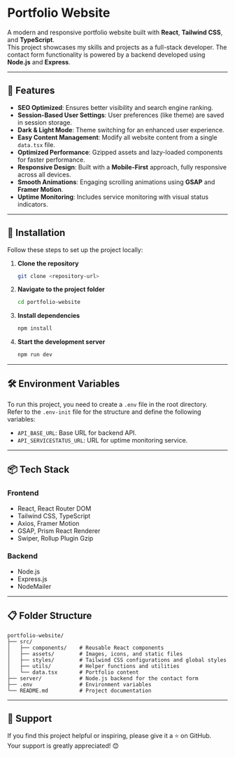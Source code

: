 # Portfolio Website

A modern and responsive portfolio website built with **React**, **Tailwind CSS**, and **TypeScript**.  
This project showcases my skills and projects as a full-stack developer. The contact form functionality is powered by a backend developed using **Node.js** and **Express**.



---

## 🌟 Features

- **SEO Optimized**: Ensures better visibility and search engine ranking.
- **Session-Based User Settings**: User preferences (like theme) are saved in session storage.
- **Dark & Light Mode**: Theme switching for an enhanced user experience.
- **Easy Content Management**: Modify all website content from a single `data.tsx` file.
- **Optimized Performance**: Gzipped assets and lazy-loaded components for faster performance.
- **Responsive Design**: Built with a **Mobile-First** approach, fully responsive across all devices.
- **Smooth Animations**: Engaging scrolling animations using **GSAP** and **Framer Motion**.
- **Uptime Monitoring**: Includes service monitoring with visual status indicators.

---

## 🚀 Installation

Follow these steps to set up the project locally:

1. **Clone the repository**

   ```bash
   git clone <repository-url>
   ```

2. **Navigate to the project folder**

   ```bash
   cd portfolio-website
   ```

3. **Install dependencies**

   ```bash
   npm install
   ```

4. **Start the development server**
   ```bash
   npm run dev
   ```

---

## 🛠 Environment Variables

To run this project, you need to create a `.env` file in the root directory.  
Refer to the `.env-init` file for the structure and define the following variables:

- `API_BASE_URL`: Base URL for backend API.
- `API_SERVICESTATUS_URL`: URL for uptime monitoring service.

---

## 📦 Tech Stack

### **Frontend**

- React, React Router DOM
- Tailwind CSS, TypeScript
- Axios, Framer Motion
- GSAP, Prism React Renderer
- Swiper, Rollup Plugin Gzip

### **Backend**

- Node.js
- Express.js
- NodeMailer

---

## 📋 Folder Structure

```
portfolio-website/
├── src/
│   ├── components/    # Reusable React components
│   ├── assets/        # Images, icons, and static files
│   ├── styles/        # Tailwind CSS configurations and global styles
│   ├── utils/         # Helper functions and utilities
│   └── data.tsx       # Portfolio content
├── server/            # Node.js backend for the contact form
├── .env               # Environment variables
└── README.md          # Project documentation
```

---

## 🤝 Support

If you find this project helpful or inspiring, please give it a ⭐ on GitHub.  
Your support is greatly appreciated! 😊
